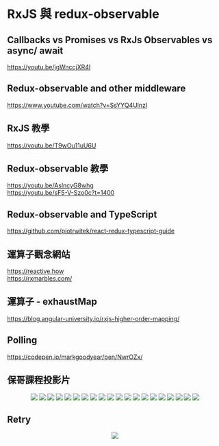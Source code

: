 
# RxJS 與 redux-observable

## Callbacks vs Promises vs RxJs Observables vs async/ await
https://youtu.be/jgWnccjXR4I  

## Redux-observable and other middleware
https://www.youtube.com/watch?v=SsYYQ4UlnzI

## RxJS 教學
https://youtu.be/T9wOu11uU6U  

## Redux-observable 教學
https://youtu.be/AslncyG8whg  
https://youtu.be/sF5-V-Szo0c?t=1400

## Redux-observable and TypeScript
https://github.com/piotrwitek/react-redux-typescript-guide

## 運算子觀念網站
https://reactive.how  
https://rxmarbles.com/

## 運算子 - exhaustMap

https://blog.angular-university.io/rxjs-higher-order-mapping/

## Polling

https://codepen.io/markgoodyear/pen/NwrOZx/

## 保哥課程投影片
<div align="center">
  <img src="https://github.com/andy770921/JS_project/blob/master/imgs_rx/pg1.png"/>
  <img src="https://github.com/andy770921/JS_project/blob/master/imgs_rx/pg2.png"/>
  <img src="https://github.com/andy770921/JS_project/blob/master/imgs_rx/pg3.png"/>
  <img src="https://github.com/andy770921/JS_project/blob/master/imgs_rx/pg3-5.png"/>
  <img src="https://github.com/andy770921/JS_project/blob/master/imgs_rx/pg4.png"/>
  <img src="https://github.com/andy770921/JS_project/blob/master/imgs_rx/pg5.png"/>
  <img src="https://github.com/andy770921/JS_project/blob/master/imgs_rx/pg6.png"/>
  <img src="https://github.com/andy770921/JS_project/blob/master/imgs_rx/pg7.png"/>
  <img src="https://github.com/andy770921/JS_project/blob/master/imgs_rx/pg8.png"/>
  <img src="https://github.com/andy770921/JS_project/blob/master/imgs_rx/pg9.png"/>
  <img src="https://github.com/andy770921/JS_project/blob/master/imgs_rx/pg10.png"/>
  <img src="https://github.com/andy770921/JS_project/blob/master/imgs_rx/pg11.png"/>
  <img src="https://github.com/andy770921/JS_project/blob/master/imgs_rx/pg12.png"/>
  <img src="https://github.com/andy770921/JS_project/blob/master/imgs_rx/pg13.png"/>
  <img src="https://github.com/andy770921/JS_project/blob/master/imgs_rx/pg14.png"/>
  <img src="https://github.com/andy770921/JS_project/blob/master/imgs_rx/pg15.png"/>
  <img src="https://github.com/andy770921/JS_project/blob/master/imgs_rx/pg16.png"/>
  <img src="https://github.com/andy770921/JS_project/blob/master/imgs_rx/pg17.png"/>
  <img src="https://github.com/andy770921/JS_project/blob/master/imgs_rx/pg18.png"/>
  <img src="https://github.com/andy770921/JS_project/blob/master/imgs_rx/pg19.png"/>
</div>

## Retry

<div align="center">
  <img src="https://github.com/andy770921/JS_project/blob/master/imgs_rx/retry.png"/>
</div>
